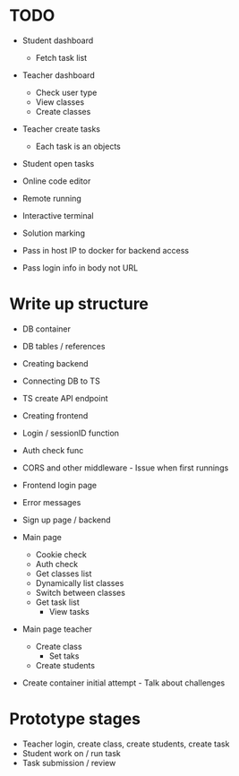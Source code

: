 # TODO
- Student dashboard
    - Fetch task list
- Teacher dashboard
    - Check user type
    - View classes
    - Create classes
- Teacher create tasks
    - Each task is an objects
- Student open tasks
- Online code editor
- Remote running
- Interactive terminal
- Solution marking

- Pass in host IP to docker for backend access
- Pass login info in body not URL

# Write up structure
- DB container
- DB tables / references
- Creating backend
- Connecting DB to TS
- TS create API endpoint
- Creating frontend
- Login / sessionID function
- Auth check func
- CORS and other middleware - Issue when first runnings
- Frontend login page
- Error messages
- Sign up page / backend
- Main page
    - Cookie check
    - Auth check
    - Get classes list
    - Dynamically list classes
    - Switch between classes
    - Get task list
        - View tasks
    
- Main page teacher 
    - Create class
        - Set taks 
    - Create students

- Create container initial attempt - Talk about challenges

# Prototype stages
- Teacher login, create class, create students, create task
- Student work on / run task
- Task submission / review
